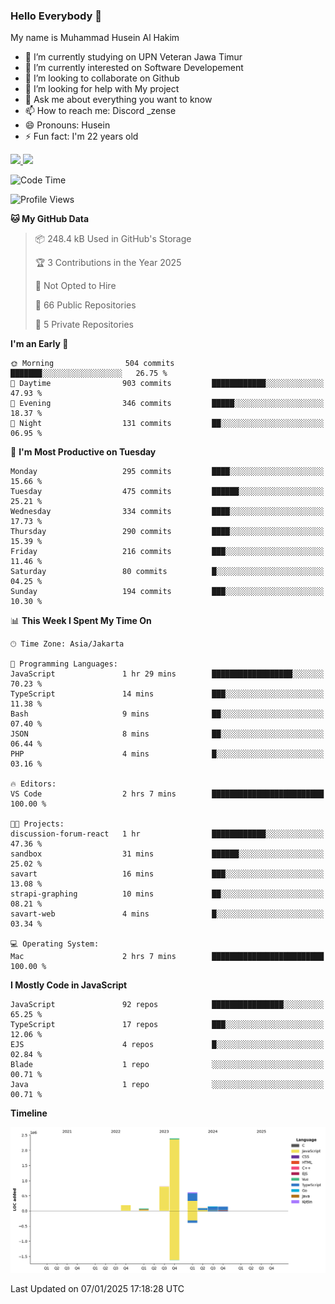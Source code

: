 ### Hello Everybody 👋

My name is Muhammad Husein Al Hakim

- 🔭 I’m currently studying on UPN Veteran Jawa Timur
- 🌱 I’m currently interested on Software Developement
- 👯 I’m looking to collaborate on Github
- 🤔 I’m looking for help with My project
- 💬 Ask me about everything you want to know
- 📫 How to reach me: Discord _zense
- 😄 Pronouns: Husein
- ⚡ Fun fact: I'm 22 years old

<p align="left">
<a href="https://github.com/huseinhq">
  <img height="180em" src="https://github-readme-stats-eight-theta.vercel.app/api?username=huseinhq&show_icons=true&theme=algolia&include_all_commits=true&count_private=true"/>
  <img height="180em" src="https://github-readme-stats-eight-theta.vercel.app/api/top-langs/?username=huseinhq&layout=compact&langs_count=8&theme=algolia"/>
</a>
</p>

<!--START_SECTION:waka-->
![Code Time](http://img.shields.io/badge/Code%20Time-1%2C731%20hrs%207%20mins-blue)

![Profile Views](http://img.shields.io/badge/Profile%20Views-0-blue)

**🐱 My GitHub Data** 

> 📦 248.4 kB Used in GitHub's Storage 
 > 
> 🏆 3 Contributions in the Year 2025
 > 
> 🚫 Not Opted to Hire
 > 
> 📜 66 Public Repositories 
 > 
> 🔑 5 Private Repositories 
 > 
**I'm an Early 🐤** 

```text
🌞 Morning                504 commits         ███████░░░░░░░░░░░░░░░░░░   26.75 % 
🌆 Daytime                903 commits         ████████████░░░░░░░░░░░░░   47.93 % 
🌃 Evening                346 commits         █████░░░░░░░░░░░░░░░░░░░░   18.37 % 
🌙 Night                  131 commits         ██░░░░░░░░░░░░░░░░░░░░░░░   06.95 % 
```
📅 **I'm Most Productive on Tuesday** 

```text
Monday                   295 commits         ████░░░░░░░░░░░░░░░░░░░░░   15.66 % 
Tuesday                  475 commits         ██████░░░░░░░░░░░░░░░░░░░   25.21 % 
Wednesday                334 commits         ████░░░░░░░░░░░░░░░░░░░░░   17.73 % 
Thursday                 290 commits         ████░░░░░░░░░░░░░░░░░░░░░   15.39 % 
Friday                   216 commits         ███░░░░░░░░░░░░░░░░░░░░░░   11.46 % 
Saturday                 80 commits          █░░░░░░░░░░░░░░░░░░░░░░░░   04.25 % 
Sunday                   194 commits         ███░░░░░░░░░░░░░░░░░░░░░░   10.30 % 
```


📊 **This Week I Spent My Time On** 

```text
🕑︎ Time Zone: Asia/Jakarta

💬 Programming Languages: 
JavaScript               1 hr 29 mins        ██████████████████░░░░░░░   70.23 % 
TypeScript               14 mins             ███░░░░░░░░░░░░░░░░░░░░░░   11.38 % 
Bash                     9 mins              ██░░░░░░░░░░░░░░░░░░░░░░░   07.40 % 
JSON                     8 mins              ██░░░░░░░░░░░░░░░░░░░░░░░   06.44 % 
PHP                      4 mins              █░░░░░░░░░░░░░░░░░░░░░░░░   03.16 % 

🔥 Editors: 
VS Code                  2 hrs 7 mins        █████████████████████████   100.00 % 

🐱‍💻 Projects: 
discussion-forum-react   1 hr                ████████████░░░░░░░░░░░░░   47.36 % 
sandbox                  31 mins             ██████░░░░░░░░░░░░░░░░░░░   25.02 % 
savart                   16 mins             ███░░░░░░░░░░░░░░░░░░░░░░   13.08 % 
strapi-graphing          10 mins             ██░░░░░░░░░░░░░░░░░░░░░░░   08.21 % 
savart-web               4 mins              █░░░░░░░░░░░░░░░░░░░░░░░░   03.34 % 

💻 Operating System: 
Mac                      2 hrs 7 mins        █████████████████████████   100.00 % 
```

**I Mostly Code in JavaScript** 

```text
JavaScript               92 repos            ████████████████░░░░░░░░░   65.25 % 
TypeScript               17 repos            ███░░░░░░░░░░░░░░░░░░░░░░   12.06 % 
EJS                      4 repos             █░░░░░░░░░░░░░░░░░░░░░░░░   02.84 % 
Blade                    1 repo              ░░░░░░░░░░░░░░░░░░░░░░░░░   00.71 % 
Java                     1 repo              ░░░░░░░░░░░░░░░░░░░░░░░░░   00.71 % 
```



**Timeline**

![Lines of Code chart](https://raw.githubusercontent.com/HuseinHQ/HuseinHQ/main/assets/bar_graph.png)


 Last Updated on 07/01/2025 17:18:28 UTC
<!--END_SECTION:waka-->
